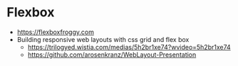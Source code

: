 # Flexbox

* <https://flexboxfroggy.com>
* Building responsive web layouts with css grid and flex box
  * <https://trilogyed.wistia.com/medias/5h2br1xe74?wvideo=5h2br1xe74>
  * <https://github.com/arosenkranz/WebLayout-Presentation>